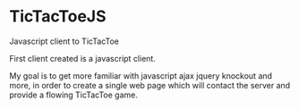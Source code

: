 TicTacToeJS
===========

Javascript client to TicTacToe

First client created is a javascript client.

My goal is to get more familiar with javascript ajax jquery knockout and more, 
in order to create a single web page which will contact the server and provide a flowing TicTacToe game.
